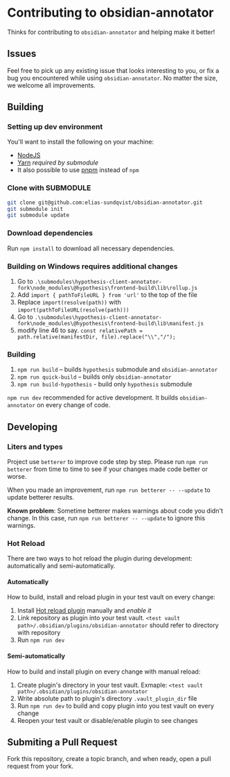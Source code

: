 # Contributing to obsidian-annotator

Thinks for contributing to `obsidian-annotator` and helping make it better!

## Issues

Feel free to pick up any existing issue that looks interesting to you, or fix a bug you encountered while using `obsidian-annotator`. No matter the size, we welcome all improvements.

## Building

### Setting up dev environment

You'll want to install the following on your machine:
- [NodeJS](https://nodejs.org/en/download/)
- [Yarn](https://yarnpkg.com/) *required by submodule*
- It also possible to use [pnpm](https://pnpm.js.org) instead of `npm`

### Clone with SUBMODULE

```bash
git clone git@github.com:elias-sundqvist/obsidian-annotator.git
git submodule init
git submodule update
```

### Download dependencies

Run `npm install` to download all necessary dependencies.

### Building on Windows requires additional changes

1. Go to `.\submodules\hypothesis-client-annotator-fork\node_modules\@hypothesis\frontend-build\lib\rollup.js`
2. Add `import { pathToFileURL } from 'url'` to the top of the file
3. Replace `import(resolve(path))` with `import(pathToFileURL(resolve(path)))`
4. Go to `.\submodules\hypothesis-client-annotator-fork\node_modules\@hypothesis\frontend-build\lib\manifest.js`
5. modify line 46 to say. `const relativePath = path.relative(manifestDir, file).replace("\\","/");`

### Building

1. `npm run build` – builds `hypothesis` submodule and `obsidian-annotator`
2. `npm run quick-build` – builds only `obsidian-annotator`
3. `npm run build-hypothesis` - build only `hypothesis` submodule

`npm run dev` recommended for active development. It builds `obsidian-annotator` on every change of code.

## Developing

### Liters and types

Project use `betterer` to improve code step by step. Please run `npm run betterer` from time to time to see if your changes made code better or worse.

When you made an improvement, run `npm run betterer -- --update` to update betterer results.

**Known problem**: Sometime betterer makes warnings about code you didn't change. In this case, run `npm run betterer -- --update` to ignore this warnings.

### Hot Reload

There are two ways to hot reload the plugin during development: automatically and semi-automatically.

#### Automatically

How to build, install and reload plugin in your test vault on every change:
1. Install [Hot reload plugin](https://github.com/pjeby/hot-reload) manually and *enable it*
2. Link repository as plugin into your test vault. `<test vault path>/.obsidian/plugins/obsidian-annotator` should refer to directory with repository
3. Run `npm run dev`

#### Semi-automatically

How to build and install plugin on every change with manual reload:
1. Create plugin's directory in your test vault. Exmaple: `<test vault path>/.obsidian/plugins/obsidian-annotator`
2. Write absolute path to plugin's directory `.vault_plugin_dir` file
3. Run `npm run dev` to build and copy plugin into you test vault on every change
4. Reopen your test vault or disable/enable plugin to see changes

## Submiting a Pull Request

Fork this repository, create a topic branch, and when ready, open a pull request from your fork.
